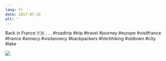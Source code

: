 ```yaml
---
lang: fr
date: 2017-07-16
alt: ''
---
```


Back in France 🇫🇷
.
.
.
 #roadtrip #trip #travel #journey #europe #visitfrance #france #annecy #visitannecy #backpackers #hitchhiking #oldtown #city #lake

![](/photos/2017-07-16-1500211045.jpg)